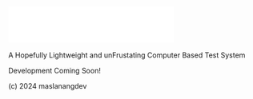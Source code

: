 ![workflow image](HopperZero.png)

A Hopefully Lightweight and unFrustating Computer Based Test System

Development Coming Soon!

(c) 2024 maslanangdev

